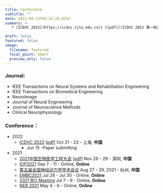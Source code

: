 ```yaml
---
title: Conference
subtitle: ""
date: 2021-04-13T03:23:29.825Z
summary: >-
   * [ICDVC 2022](https://icdvc.sjtu.edu.cn/) [[pdf]](ICDVC 2022 第一轮通知 PDF V3.pdf) Oct 21-23 - 上海, **中国** (Jun 15 Paper submitting)

draft: false
featured: false
image:
  filename: featured
  focal_point: Smart
  preview_only: false
---
```

### **Journal:**

* IEEE Transactions on Neural Systems and Rehabilitation Engineering
* IEEE Transactions on Biomedical Engineering
* NeuroImage
* Journal of Neural Engineering
* Journal of Neuroscience Methods
* Clinical Neurophysiology

### **Conference：**

* 2022
  * [ICDVC 2022](https://icdvc.sjtu.edu.cn/)  [[pdf]](ICDVC2022.pdf) Oct 21 - 23 - 上海, **中国** 
    * Jun 15 -Paper submitting
* 2021
  * [2021中国生物医学工程大会](https://www.csbmemeeting.org) [[pdf]](2021年CSBME大会征文通知.pdf) Nov 26 - 29 - 深圳, **中国**
  * [IOP2021](https://iop.societyconference.com/v2/) Sep 7 - 11 - Online, **Online**
  * [第五届全国神经动力学学术会议](https://mp.weixin.qq.com/s/Iw2AXMagc6x2zM2j3geTog) Aug 27 - 29, 2021 - 杭州, **中国**
  * [EMBC2021](https://embc.embs.org/2021/) Jul 26 - Jul 30 - Online, **Online**
  * [2021 BCI Meeting](https://bcisociety.org/bci-meeting/) Jul 7 - 9 - Online, **Online**
  * [NER 2021](https://neuro.embs.org/2021/) May 4 - 6 - Online, **Online**